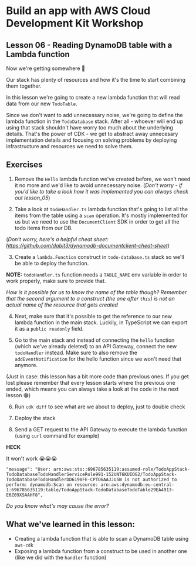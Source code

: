 # Build an app with AWS Cloud Development Kit Workshop

## Lesson 06 - Reading DynamoDB table with a Lambda function

Now we're getting somewhere 🎉

Our stack has plenty of resources and how it's the time to start combining them together.

In this lesson we're going to create a new lambda function that will read data from our new `TodoTable`.

Since we don't want to add unnecessary noise, we're going to define the lambda function in the `TodoDatabase` stack. After all - whoever will end up using that stack shouldn't have worry too much about the underlying details. That's the power of CDK - we get to abstract away unnecesary implementation details and focusing on solving problems by deploying infrastructure and resources we need to solve them.

## Exercises

1. Remove the `Hello` lambda function we've created before, we won't need it no more and we'd like to avoid unnecessary noise. (_Don't worry - if you'd like to take a look how it was implemented you can always check out lesson_05_)

2. Take a look at `todoHandler.ts` lambda function that's going to list all the items from the table using a `scan` operation. It's mostly implemented for us but we need to use the `DocumentClient` SDK in order to get all the todo items from our DB.

(_Don't worry, here's a helpful cheat sheet: https://github.com/dabit3/dynamodb-documentclient-cheat-sheet_)

3. Create a `lambda.Function` construct in `todo-database.ts` stack so we'll be able to deploy the function.

**NOTE:** `todoHandler.ts` function needs a `TABLE_NAME` env variable in order to work properly, make sure to provide that.

_How is it possible for us to know the name of the table though? Remember that the second argument to a construct (the one after `this`) is not an actual name of the resource that gets created_

4. Next, make sure that it's possible to get the reference to our new lambda function in the main stack. Luckily, in TypeScript we can export it as a `public readonly` field.

5. Go to the main stack and instead of connecting the `hello` function (which we've already deleted) to an API Gateway, connect the new `todoHandler` instead. Make sure to also remove the `addEventNotification` for the hello function since we won't need that anymore.

(Just in case: this lesson has a bit more code than previous ones. If you get lost please remember that every lesson starts where the previous one ended, which means you can always take a look at the code in the next lesson 😁)

6. Run `cdk diff` to see what are we about to deploy, just to double check

7. Deploy the stack

8. Send a GET request to the API Gateway to execute the lambda function (using `curl` command for example)

**HECK**

It won't work 😭😭😭

```
"message": "User: arn:aws:sts::696785635119:assumed-role/TodoAppStack-TodoDatabaseTodoHandlerServiceRole991-152UNT6KUIOG2/TodoAppStack-TodoDatabaseTodoHandlerDD6198FE-CPTO6AAJJU5W is not authorized to perform: dynamodb:Scan on resource: arn:aws:dynamodb:eu-central-1:696785635119:table/TodoAppStack-TodoDatabaseTodoTable29EA4913-E6Z09XSAAHF8",
```

_Do you know what's may cause the error?_

## What we've learned in this lesson:

- Creating a lambda function that is able to scan a DynamoDB table using `aws-cdk`
- Exposing a lambda function from a construct to be used in another one (like we did with the `handler` function)
